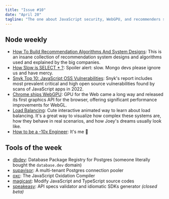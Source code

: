 ```yaml
---
title: "Issue #10"
date: "April 20"
tagline: "The one about JavaScript security, WebGPU, and recommenders systems"
---
```


## Node weekly

- [How To Build Recommendation Algorithms And System Designs](https://dub.sh/9HnXNaA): This is an insane collection of recommendation system designs and algorithms used and explained by the big companies.
- [How Slow is SELECT \* ?](https://dub.sh/X4XgU6h): Spoiler alert: slow. Mongo devs please ignore us and have mercy.
- [Snyk Top 10: JavaScript OSS Vulnerabilities](https://dub.sh/tIE4QS4): Snyk's report includes most prevalent critical and high open source vulnerabilities found by scans of JavaScript apps in 2022.
- [Chrome ships WebGPU](https://dub.sh/TSRhv3n): GPU for the Web came a long way and released its first graphics API for the browser, offering significant performance improvements for WebGL.
- [Load Balancing](https://dub.sh/MiwFzeT): Cute interactive animated way to learn about load balancing. It's a great way to visualize how complex these systems are, how they behave in real scenarios, and how Joey's dreams usually look like.
- [How to be a -10x Engineer](https://dub.sh/4MbzTBn): It's me 🤡

## Tools of the week

- [dbdev](https://dub.sh/sY9X5p6): Database Package Registry for Postgres (someone literally bought the `database.dev` domain)
- [supavisor](https://dub.sh/POQfkwQ): A multi-tenant Postgres connection pooler
- [oxc](https://dub.sh/2tHXAcS): The JavaScript Oxidation Compiler
- [magicast](https://dub.sh/BFRQTj8): Modify JavaScript and TypeScript source codes
- [speakeasy](https://dub.sh/kEWF6L2): API specs validator and idiomatic SDKs generator _(closed beta)_
